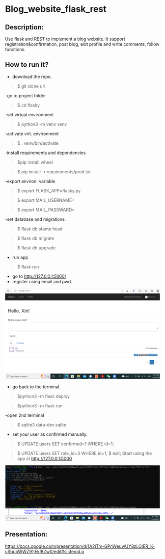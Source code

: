 # Blog_website_flask_rest

## Description:
Use flask and REST to implement a blog website. It support registration&confirmation, post blog, eidt profile and write comments, follow functions.


## How to run it?

- download the repo.
> $ git clone url

-go to project folder
> $ cd flasky

-set virtual environment

> $ python3 -m venv venv

-activate virt. environment

> $ . venv/bin/activate

-install requirements and dependencies
> $pip install wheel

> $ pip install -r requirements/prod.txt

-export environ. variable

> $ export FLASK_APP=flasky.py

> $ export MAIL_USERNAME=<EMAIL>
  
> $ export MAIL_PASSWARD=<PWD>

-set database and migrations.

> $ flask db stamp head
  
> $ flask db migrate
  
> $ flask db upgrade
  
- run app
> $ flask run
  
- go to http://127.0.0.1:5000/
- register using email and pwd.
  
![GitHub Logo](imgs/Flask_test_9.PNG)
  
  
- go back to the terminal.
> $python3 -m flask deploy
  
> $python3 -m flask run
  
-open 2nd terminal
> $ sqlite3 data-dev.sqlite
  
- set your user as confirmed manually.
> $ UPDATE users SET confirmed=1 WHERE id=1;
  
> $ UPDATE users SET role_id=3 WHERE id=1;
> $ exit;
Start using the app at http://127.0.0.1:5000

![GitHub Logo](imgs/post_test_9.PNG)


## Presentation:
https://docs.google.com/presentation/d/1A2jTm-GPnWeuwUY8zLOlER_K-cSbubWWZ91jEkI8Zw0/edit#slide=id.p
